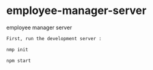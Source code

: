 # employee-manager-server
employee manager  server 

```bash
First, run the development server :

nmp init 

npm start
```
